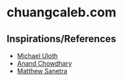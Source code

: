 # chuangcaleb.com

## Inspirations/References

- [Michael Uloth](https://michaeluloth.com)
- [Anand Chowdhary](https://anandchowdhary.com)
- [Matthew Sanetra](https://github.com/matthewsanetra/blog)
